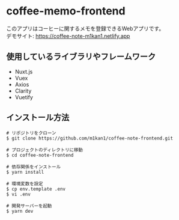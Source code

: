 # coffee-memo-frontend
このアプリはコーヒーに関するメモを登録できるWebアプリです。  
デモサイト: https://coffee-note-m1kan1.netlify.app

## 使用しているライブラリやフレームワーク
* Nuxt.js
* Vuex
* Axios
* Clarity
* Vuetify

## インストール方法
```
# リポジトリをクローン
$ git clone https://github.com/m1kan1/coffee-note-frontend.git

# プロジェクトのディレクトリに移動
$ cd coffee-note-frontend

# 依存関係をインストール
$ yarn install

# 環境変数を設定
$ cp env.template .env
$ vi .env

# 開発サーバーを起動
$ yarn dev
```